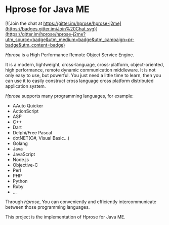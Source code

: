 # Hprose for Java ME

[![Join the chat at https://gitter.im/hprose/hprose-j2me](https://badges.gitter.im/Join%20Chat.svg)](https://gitter.im/hprose/hprose-j2me?utm_source=badge&utm_medium=badge&utm_campaign=pr-badge&utm_content=badge)

*Hprose* is a High Performance Remote Object Service Engine.

It is a modern, lightweight, cross-language, cross-platform, object-oriented, high performance, remote dynamic communication middleware. It is not only easy to use, but powerful. You just need a little time to learn, then you can use it to easily construct cross language cross platform distributed application system.

*Hprose* supports many programming languages, for example:

* AAuto Quicker
* ActionScript
* ASP
* C++
* Dart
* Delphi/Free Pascal
* dotNET(C#, Visual Basic...)
* Golang
* Java
* JavaScript
* Node.js
* Objective-C
* Perl
* PHP
* Python
* Ruby
* ...

Through *Hprose*, You can conveniently and efficiently intercommunicate between those programming languages.

This project is the implementation of Hprose for Java ME.
